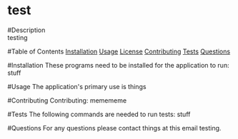 
  
  # test
  
  #Description  
  testing

  #Table of Contents
  [Installation](#installation)
  [Usage](#usage)
  [License](#license)
  [Contributing](#contributing)
  [Tests](#tests)
  [Questions](#questions)

  #Installation
  These programs need to be installed for the application to run: stuff

  #Usage
  The application's primary use is things

  #Contributing
  Contributing:  memememe

  #Tests
  The following commands are needed to run tests: stuff

  #Questions
  For any questions please contact things at this email testing.

